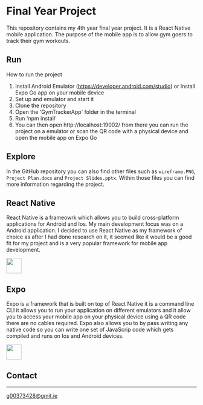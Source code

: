 # Final Year Project
This repository contains my 4th year final year project. It is a React Native mobile application. The purpose of the mobile app is to allow gym goers to track their gym workouts.

## Run

How to run the project

1. Install Android Emulator (https://developer.android.com/studio) or Install Expo Go app on your mobile device 
2. Set up and emulator and start it
3. Clone the repository
4. Open the 'GymTrackerApp' folder in the terminal
5. Run 'npm install'
6. You can then open http://localhost:19002/ from there you can run the project on a emulator or scan the QR code with a physical device and open the mobile app on Expo Go

## Explore

In the GitHub repository you can also find other files such as `wireframe.PNG`, `Project Plan.docx` and `Project Slides.pptx`. Within those files you can find more information regarding the project.

## React Native

React Native is a frameowrk which allows you to build cross-platform applications for Android and Ios. My main development focus was on a Android application. I decided to use React Native as my framework of choice as after I had done research on it, it seemed like it would be a good fit for my project and is a very popular framework for mobile app development.

<img src="https://www.datocms-assets.com/45470/1631026680-logo-react-native.png"  height="40">

## Expo

Expo is a framework that is built on top of React Native it is a command line CLI it allows you to run your application on different emulators and it allow you to access your mobile app on your physical device using a QR code there are no cables required. Expo also allows you to by pass writing any native code so you can write one set of JavaScrip code which gets compiled and runs on Ios and Android devices.

<img src="https://miro.medium.com/max/512/0*WzLD1tfa1__8Z_KK"  height="40">

## Contact

***

g00373428@gmit.ie